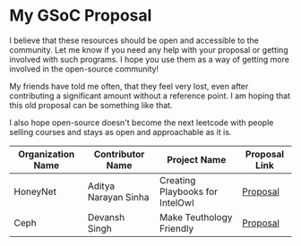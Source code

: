 # My GSoC Proposal

I believe that these resources should be open and accessible to the community. Let me know if you need any help with your proposal or getting involved with such programs. I hope you use them as a way of getting more involved in the open-source community! 

My friends have told me often, that they feel very lost, even after contributing a significant amount without a reference point. I am hoping that this old proposal can be something like that. 

I also hope open-source doesn't become the next leetcode with people selling courses and stays as open and approachable as it is.

| Organization Name | Contributor Name       | Project Name                                  | Proposal Link                                                                                           |
|-------------------|------------------------|-----------------------------------------------|---------------------------------------------------------------------------------------------------------|
| HoneyNet       | Aditya Narayan Sinha  | Creating Playbooks for IntelOwl               | [Proposal](https://github.com/0x0elliot/GSoCProposal/blob/master/Creating-Playbooks-for-IntelOwl.pdf) |
| Ceph           | Devansh Singh         | Make Teuthology Friendly                      | [Proposal](https://github.com/0x0elliot/GSoCProposal/blob/master/Making%20Teuthology%20Friendly.pdf)
